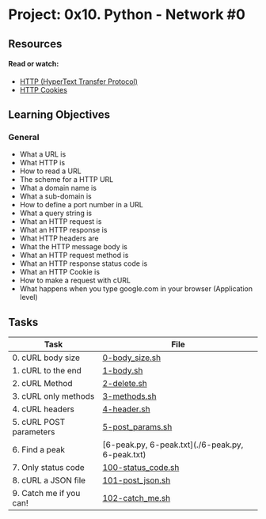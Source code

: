 # Project: 0x10. Python - Network #0

## Resources

#### Read or watch:

* [HTTP (HyperText Transfer Protocol)](https://intranet.alxswe.com/rltoken/rAon_EpQ6PGl8N0plySn4A)
* [HTTP Cookies](https://intranet.alxswe.com/rltoken/MhVCl_0oviQldWPn5oX-NQ)
## Learning Objectives

### General

* What a URL is
* What HTTP is
* How to read a URL
* The scheme for a HTTP URL
* What a domain name is
* What a sub-domain is
* How to define a port number in a URL
* What a query string is
* What an HTTP request is
* What an HTTP response is
* What HTTP headers are
* What the HTTP message body is
* What an HTTP request method is
* What an HTTP response status code is
* What an HTTP Cookie is
* How to make a request with cURL
* What happens when you type google.com in your browser (Application level)
## Tasks

| Task | File |
| ---- | ---- |
| 0. cURL body size | [0-body_size.sh](./0-body_size.sh) |
| 1. cURL to the end | [1-body.sh](./1-body.sh) |
| 2. cURL Method | [2-delete.sh](./2-delete.sh) |
| 3. cURL only methods | [3-methods.sh](./3-methods.sh) |
| 4. cURL headers | [4-header.sh](./4-header.sh) |
| 5. cURL POST parameters | [5-post_params.sh](./5-post_params.sh) |
| 6. Find a peak | [6-peak.py, 6-peak.txt](./6-peak.py, 6-peak.txt) |
| 7. Only status code | [100-status_code.sh](./100-status_code.sh) |
| 8. cURL a JSON file | [101-post_json.sh](./101-post_json.sh) |
| 9. Catch me if you can! | [102-catch_me.sh](./102-catch_me.sh) |
